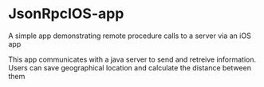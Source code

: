 # JsonRpcIOS-app
A simple app demonstrating remote procedure calls to a server via an iOS app


This app communicates with a java server to send and retreive information.
Users can save geographical location and calculate the distance between them
